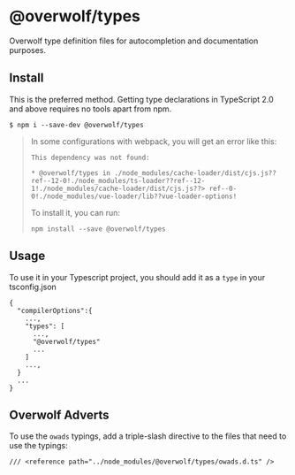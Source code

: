 # @overwolf/types

Overwolf type definition files for autocompletion and documentation purposes.

## Install

This is the preferred method. Getting type declarations in TypeScript 2.0 and above requires no tools apart from npm.

```
$ npm i --save-dev @overwolf/types
```

> In some configurations with webpack, you will get an error like this:
>
> ```
> This dependency was not found:
>
> * @overwolf/types in ./node_modules/cache-loader/dist/cjs.js??ref--12-0!./node_modules/ts-loader??ref--12-1!./node_modules/cache-loader/dist/cjs.js??> ref--0-0!./node_modules/vue-loader/lib??vue-loader-options!
> ```
>
> To install it, you can run:
> ```
> npm install --save @overwolf/types
> ```

## Usage

To use it in your Typescript project, you should add it as a `type` in your tsconfig.json

```
{
  "compilerOptions":{
    ...,
    "types": [
      ...,
      "@overwolf/types"
      ...
    ]
    ...,
  }
  ...
}
```

## Overwolf Adverts

To use the `owads` typings, add a triple-slash directive to the files that need to use the typings:

```
/// <reference path="../node_modules/@overwolf/types/owads.d.ts" />
```